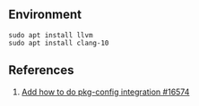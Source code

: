 ## Environment
```shell
sudo apt install llvm
sudo apt install clang-10
```
## References
1. [Add how to do pkg-config integration #16574](https://github.com/microsoft/vcpkg/issues/16574)
